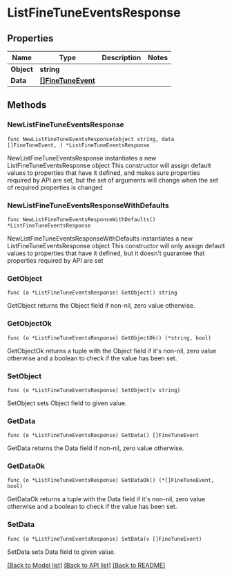# ListFineTuneEventsResponse

## Properties

Name | Type | Description | Notes
------------ | ------------- | ------------- | -------------
**Object** | **string** |  | 
**Data** | [**[]FineTuneEvent**](FineTuneEvent.md) |  | 

## Methods

### NewListFineTuneEventsResponse

`func NewListFineTuneEventsResponse(object string, data []FineTuneEvent, ) *ListFineTuneEventsResponse`

NewListFineTuneEventsResponse instantiates a new ListFineTuneEventsResponse object
This constructor will assign default values to properties that have it defined,
and makes sure properties required by API are set, but the set of arguments
will change when the set of required properties is changed

### NewListFineTuneEventsResponseWithDefaults

`func NewListFineTuneEventsResponseWithDefaults() *ListFineTuneEventsResponse`

NewListFineTuneEventsResponseWithDefaults instantiates a new ListFineTuneEventsResponse object
This constructor will only assign default values to properties that have it defined,
but it doesn't guarantee that properties required by API are set

### GetObject

`func (o *ListFineTuneEventsResponse) GetObject() string`

GetObject returns the Object field if non-nil, zero value otherwise.

### GetObjectOk

`func (o *ListFineTuneEventsResponse) GetObjectOk() (*string, bool)`

GetObjectOk returns a tuple with the Object field if it's non-nil, zero value otherwise
and a boolean to check if the value has been set.

### SetObject

`func (o *ListFineTuneEventsResponse) SetObject(v string)`

SetObject sets Object field to given value.


### GetData

`func (o *ListFineTuneEventsResponse) GetData() []FineTuneEvent`

GetData returns the Data field if non-nil, zero value otherwise.

### GetDataOk

`func (o *ListFineTuneEventsResponse) GetDataOk() (*[]FineTuneEvent, bool)`

GetDataOk returns a tuple with the Data field if it's non-nil, zero value otherwise
and a boolean to check if the value has been set.

### SetData

`func (o *ListFineTuneEventsResponse) SetData(v []FineTuneEvent)`

SetData sets Data field to given value.



[[Back to Model list]](../README.md#documentation-for-models) [[Back to API list]](../README.md#documentation-for-api-endpoints) [[Back to README]](../README.md)


